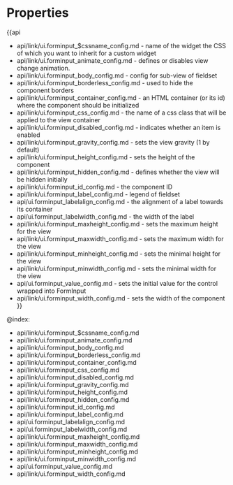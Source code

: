 Properties
==========

{{api
- api/link/ui.forminput_$cssname_config.md - name of the widget the CSS of which you want to inherit for a custom widget
- api/link/ui.forminput_animate_config.md - defines or disables view change animation.
- api/link/ui.forminput_body_config.md - config for sub-view of fieldset
- api/link/ui.forminput_borderless_config.md - used to hide the component borders
- api/link/ui.forminput_container_config.md - an HTML container (or its id) where the component should be initialized
- api/link/ui.forminput_css_config.md - the name of a css class that will be applied to the view container
- api/link/ui.forminput_disabled_config.md - indicates whether an item is enabled
- api/link/ui.forminput_gravity_config.md - sets the view gravity (1 by default)
- api/link/ui.forminput_height_config.md - sets the height of the component
- api/link/ui.forminput_hidden_config.md - defines whether the view will be hidden initially
- api/link/ui.forminput_id_config.md - the component ID
- api/link/ui.forminput_label_config.md - legend of fieldset
- api/ui.forminput_labelalign_config.md - the alignment of a label towards its container
- api/ui.forminput_labelwidth_config.md - the width of the label
- api/link/ui.forminput_maxheight_config.md - sets the maximum height for the view
- api/link/ui.forminput_maxwidth_config.md - sets the maximum width for the view
- api/link/ui.forminput_minheight_config.md - sets the minimal height for the view
- api/link/ui.forminput_minwidth_config.md - sets the minimal width for the view
- api/ui.forminput_value_config.md - sets the initial value for the control wrapped into FormInput
- api/link/ui.forminput_width_config.md - sets the width of the component
}}

@index:
- api/link/ui.forminput_$cssname_config.md
- api/link/ui.forminput_animate_config.md
- api/link/ui.forminput_body_config.md
- api/link/ui.forminput_borderless_config.md
- api/link/ui.forminput_container_config.md
- api/link/ui.forminput_css_config.md
- api/link/ui.forminput_disabled_config.md
- api/link/ui.forminput_gravity_config.md
- api/link/ui.forminput_height_config.md
- api/link/ui.forminput_hidden_config.md
- api/link/ui.forminput_id_config.md
- api/link/ui.forminput_label_config.md
- api/ui.forminput_labelalign_config.md
- api/ui.forminput_labelwidth_config.md
- api/link/ui.forminput_maxheight_config.md
- api/link/ui.forminput_maxwidth_config.md
- api/link/ui.forminput_minheight_config.md
- api/link/ui.forminput_minwidth_config.md
- api/ui.forminput_value_config.md
- api/link/ui.forminput_width_config.md

